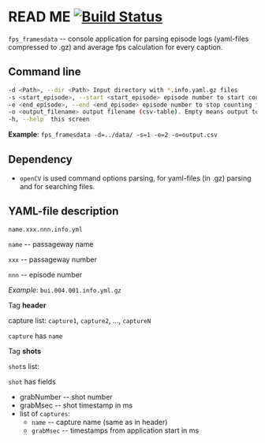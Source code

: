 # READ ME [![Build Status](https://travis-ci.org/gwqw/CTTestTask.svg?branch=master)](https://travis-ci.org/github/gwqw/CTTestTask)

`fps_framesdata` -- console application for parsing episode logs (yaml-files compressed to .gz) and average fps calculation for every caption.

## Command line

```sh
-d <Path>, --dir <Path>	Input directory with *.info.yaml.gz files
-s <start_episode>, --start <start_episode> episode number to start counting fps. Empty means from the first in directory
-e <end_episode>, --end <end_episode> episode number to stop counting fps. Empty means to the last in directory (inclusive)
-o <output_filename> output filename (csv-table). Empty means output to console
-h, --help	this screen
```

**Example**: `fps_framesdata -d=../data/ -s=1 -e=2 -o=output.csv`



## Dependency

- `openCV` is used command options parsing, for yaml-files (in .gz) parsing and for searching files.



## YAML-file description

`name.xxx.nnn.info.yml`

`name` -- passageway name

`xxx` -- passageway number

`nnn` -- episode number

*Example*: `bui.004.001.info.yml.gz`

Tag **header**

capture list: `capture1`, `capture2`, ..., `captureN`

`capture` has `name`

Tag **shots**

`shot`s list: 

`shot` has fields

 - grabNumber -- shot number
 - grabMsec -- shot timestamp in ms
 - list of `captures`:
   	- `name` -- capture name (same as in header)
    - `grabMsec` -- timestamps from application start in ms



